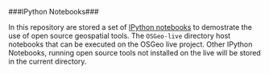 ###IPython Notebooks###

In this repository are stored a set of [IPython notebooks]() to demostrate the use of open source geospatial tools.
The ```OSGeo-live``` directory host notebooks that can be executed on the OSGeo live project. 
Other IPython Notebooks, running open source tools not installed on the live will be stored in the current directory.
